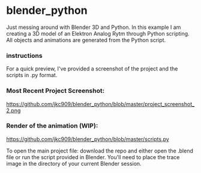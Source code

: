 # blender_python
Just messing around with Blender 3D and Python. In this example I am creating a 3D model of an Elektron Analog Rytm through Python scripting. All objects and animations are generated from the Python script. 

### instructions
For a quick preview, I've provided a screenshot of the project and the scripts in .py format.

### Most Recent Project Screenshot:
https://github.com/jkc909/blender_python/blob/master/project_screenshot_2.png

### Render of the animation (WIP):
https://github.com/jkc909/blender_python/blob/master/scripts.py

To open the main project file: download the repo and either open the .blend file or run the script provided in Blender. You'll need to place the trace image in the directory of your current Blender session.
